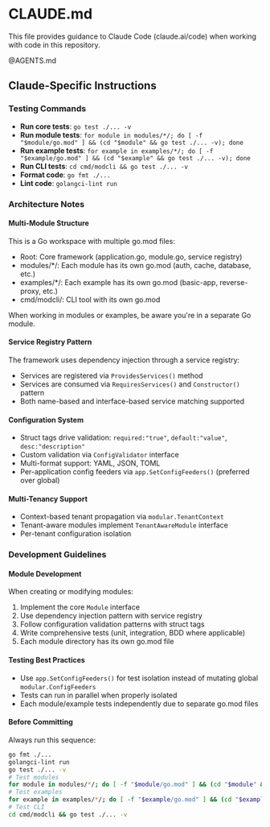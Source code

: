 # CLAUDE.md

This file provides guidance to Claude Code (claude.ai/code) when working with code in this repository.

@AGENTS.md

## Claude-Specific Instructions

### Testing Commands
- **Run core tests**: `go test ./... -v`
- **Run module tests**: `for module in modules/*/; do [ -f "$module/go.mod" ] && (cd "$module" && go test ./... -v); done`
- **Run example tests**: `for example in examples/*/; do [ -f "$example/go.mod" ] && (cd "$example" && go test ./... -v); done`
- **Run CLI tests**: `cd cmd/modcli && go test ./... -v`
- **Format code**: `go fmt ./...`
- **Lint code**: `golangci-lint run`

### Architecture Notes

#### Multi-Module Structure
This is a Go workspace with multiple go.mod files:
- Root: Core framework (application.go, module.go, service registry)
- modules/*/: Each module has its own go.mod (auth, cache, database, etc.)
- examples/*/: Each example has its own go.mod (basic-app, reverse-proxy, etc.)
- cmd/modcli/: CLI tool with its own go.mod

When working in modules or examples, be aware you're in a separate Go module.

#### Service Registry Pattern
The framework uses dependency injection through a service registry:
- Services are registered via `ProvidesServices()` method
- Services are consumed via `RequiresServices()` and `Constructor()` pattern
- Both name-based and interface-based service matching supported

#### Configuration System
- Struct tags drive validation: `required:"true"`, `default:"value"`, `desc:"description"`
- Custom validation via `ConfigValidator` interface
- Multi-format support: YAML, JSON, TOML
- Per-application config feeders via `app.SetConfigFeeders()` (preferred over global)

#### Multi-Tenancy Support
- Context-based tenant propagation via `modular.TenantContext`
- Tenant-aware modules implement `TenantAwareModule` interface
- Per-tenant configuration isolation

### Development Guidelines

#### Module Development
When creating or modifying modules:
1. Implement the core `Module` interface
2. Use dependency injection pattern with service registry
3. Follow configuration validation patterns with struct tags
4. Write comprehensive tests (unit, integration, BDD where applicable)
5. Each module directory has its own go.mod file

#### Testing Best Practices
- Use `app.SetConfigFeeders()` for test isolation instead of mutating global `modular.ConfigFeeders`
- Tests can run in parallel when properly isolated
- Each module/example tests independently due to separate go.mod files

#### Before Committing
Always run this sequence:
```bash
go fmt ./...
golangci-lint run
go test ./... -v
# Test modules
for module in modules/*/; do [ -f "$module/go.mod" ] && (cd "$module" && go test ./... -v); done
# Test examples
for example in examples/*/; do [ -f "$example/go.mod" ] && (cd "$example" && go test ./... -v); done
# Test CLI
cd cmd/modcli && go test ./... -v
```